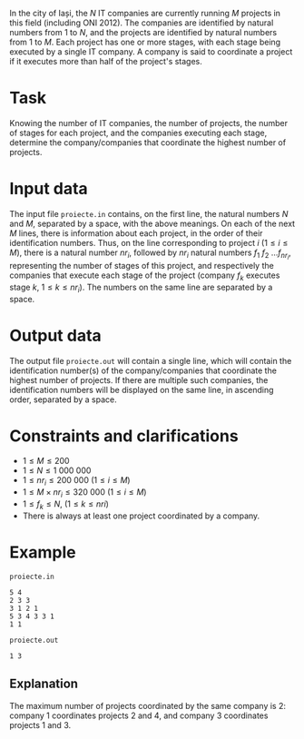 In the city of Iași, the $N$ IT companies are currently running $M$ projects in this field (including ONI $2012$). The companies are identified by natural numbers from $1$ to $N$, and the projects are identified by natural numbers from $1$ to $M$. Each project has one or more stages, with each stage being executed by a single IT company. A company is said to coordinate a project if it executes more than half of the project's stages.

# Task

Knowing the number of IT companies, the number of projects, the number of stages for each project, and the companies executing each stage, determine the company/companies that coordinate the highest number of projects.

# Input data

The input file `proiecte.in` contains, on the first line, the natural numbers $N$ and $M$, separated by a space, with the above meanings. On each of the next $M$ lines, there is information about each project, in the order of their identification numbers. Thus, on the line corresponding to project $i$ ($1 \leq i \leq M$), there is a natural number $nr_i$, followed by $nr_i$ natural numbers $f_1\ f_2\ \dots f_{nr_i}$, representing the number of stages of this project, and respectively the companies that execute each stage of the project (company $f_k$ executes stage $k$, $1 \leq k \leq nr_i$). The numbers on the same line are separated by a space.

# Output data

The output file `proiecte.out` will contain a single line, which will contain the identification number(s) of the company/companies that coordinate the highest number of projects. If there are multiple such companies, the identification numbers will be displayed on the same line, in ascending order, separated by a space.

# Constraints and clarifications

* $1 \leq M \leq 200$
* $1 \leq N \leq 1\ 000\ 000$
* $1 \leq nr_i \leq 200\ 000$ ($1 \leq i \leq M$)
* $1 \leq M \times nr_i \leq 320\ 000$ ($1 \leq i \leq M$)
* $1 \leq f_k \leq N$, $(1 \leq k \leq nri)$
* There is always at least one project coordinated by a company.

# Example

`proiecte.in`
```
5 4
2 3 3
3 1 2 1
5 3 4 3 3 1
1 1
```

`proiecte.out`
```
1 3
```

## Explanation

The maximum number of projects coordinated by the same company is $2$: company $1$ coordinates projects $2$ and $4$, and company $3$ coordinates projects $1$ and $3$.